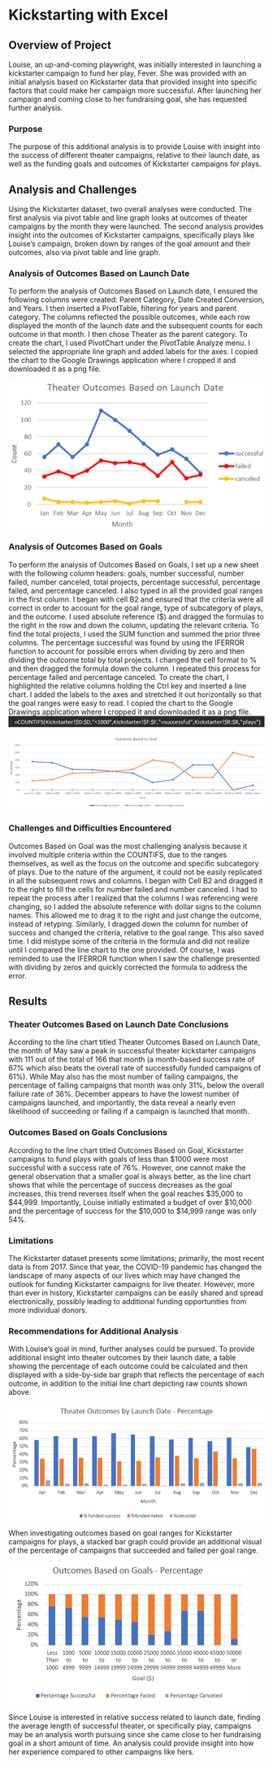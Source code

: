 # Kickstarting with Excel

## Overview of Project
Louise, an up-and-coming playwright, was initially interested in launching a kickstarter campaign to fund her play, Fever. She was provided with an initial analysis based on Kickstarter data that provided insight into specific factors that could make her campaign more successful. After launching her campaign and coming close to her fundraising goal, she has requested further analysis.

### Purpose
The purpose of this additional analysis is to provide Louise with insight into the success of different theater campaigns, relative to their launch date, as well as the funding goals and outcomes of Kickstarter campaigns for plays. 

## Analysis and Challenges
Using the Kickstarter dataset, two overall analyses were conducted. The first analysis via pivot table and line graph looks at outcomes of theater campaigns by the month they were launched. The second analysis provides insight into the outcomes of Kickstarter campaigns, specifically plays like Louise’s campaign, broken down by ranges of the goal amount and their outcomes, also via pivot table and line graph.  

### Analysis of Outcomes Based on Launch Date
To perform the analysis of Outcomes Based on Launch date, I ensured the following columns were created: Parent Category, Date Created Conversion, and Years. I then inserted a PivotTable, filtering for years and parent category. The columns reflected the possible outcomes, while each row displayed the month of the launch date and the subsequent counts for each outcome in that month. I then chose Theater as the parent category. To create the chart, I used PivotChart under the PivotTable Analyze menu. I selected the appropriate line graph and added labels for the axes. I copied the chart to the Google Drawings application where I cropped it and downloaded it as a png file. 

![This is an image](https://github.com/mmstrouth/kickstarter-analysis/blob/eea25568d67e6824a6c234b3de216bcb1f9cb4e3/Theater_Outcomes_vs_Launch.png)

### Analysis of Outcomes Based on Goals
To perform the analysis of Outcomes Based on Goals, I set up a new sheet with the following column headers: goals, number successful, number failed, number canceled, total projects, percentage successful, percentage failed, and percentage canceled. I also typed in all the provided goal ranges in the first column. I began with cell B2 and ensured that the criteria were all correct in order to account for the goal range, type of subcategory of plays, and the outcome. I used absolute reference ($) and dragged the formulas to the right in the row and down the column, updating the relevant criteria. To find the total projects, I used the SUM function and summed the prior three columns. The percentage successful was found by using the IFERROR function to account for possible errors when dividing by zero and then dividing the outcome total by total projects. I changed the cell format to % and then dragged the formula down the column. I repeated this process for percentage failed and percentage canceled. To create the chart, I highlighted the relative columns holding the Ctrl key and inserted a line chart. I added the labels to the axes and stretched it out horizontally so that the goal ranges were easy to read. I copied the chart to the Google Drawings application where I cropped it and downloaded it as a png file. 
![This is an image](https://github.com/mmstrouth/kickstarter-analysis/blob/f8250f06bfd2e8f715e878037499dea9d3ad24a0/Outcomes_Formula_example.png)
 
![This is an image](https://github.com/mmstrouth/kickstarter-analysis/blob/6c8563fd7da360ad71d9fd3756dc15c1a040f9be/Outcomes_vs_Goals.png)

### Challenges and Difficulties Encountered
Outcomes Based on Goal was the most challenging analysis because it involved multiple criteria within the COUNTIFS, due to the ranges themselves, as well as the focus on the outcome and specific subcategory of plays. Due to the nature of the argument, it could not be easily replicated in all the subsequent rows and columns. I began with Cell B2 and dragged it to the right to fill the cells for number failed and number canceled. I had to repeat the process after I realized that the columns I was referencing were changing, so I added the absolute reference with dollar signs to the column names. This allowed me to drag it to the right and just change the outcome, instead of retyping. Similarly, I dragged down the column for number of success and changed the criteria, relative to the goal range. This also saved time. I did mistype some of the criteria in the formula and did not realize until I compared the line chart to the one provided. Of course, I was reminded to use the IFERROR function when I saw the challenge presented with dividing by zeros and quickly corrected the formula to address the error. 


## Results
### Theater Outcomes Based on Launch Date Conclusions
According to the line chart titled Theater Outcomes Based on Launch Date, the month of May saw a peak in successful theater kickstarter campaigns with 111 out of the total of 166 that month (a month-based success rate of 67% which also beats the overall rate of successfully funded campaigns of 61%). While May also has the most number of failing campaigns, the percentage of failing campaigns that month was only 31%, below the overall failure rate of 36%. December appears to have the lowest number of campaigns launched, and importantly, the data reveal a nearly even likelihood of succeeding or failing if a campaign is launched that month. 

### Outcomes Based on Goals Conclusions
According to the line chart titled Outcomes Based on Goal, Kickstarter campaigns to fund plays with goals of less than $1000 were most successful with a success rate of 76%. However, one cannot make the general observation that a smaller goal is always better, as the line chart shows that while the percentage of success decreases as the goal increases, this trend reverses itself when the goal reaches $35,000 to $44,999. Importantly, Louise initially estimated a budget of over $10,000 and the percentage of success for the $10,000 to $14,999 range was only 54%. 

### Limitations
The Kickstarter dataset presents some limitations; primarily, the most recent data is from 2017. Since that year, the COVID-19 pandemic has changed the landscape of many aspects of our lives which may have changed the outlook for funding Kickstarter campaigns for live theater. However, more than ever in history, Kickstarter campaigns can be easily shared and spread electronically, possibly leading to additional funding opportunities from more individual donors. 

### Recommendations for Additional Analysis
With Louise’s goal in mind, further analyses could be pursued. To provide additional insight into theater outcomes by their launch date, a table showing the percentage of each outcome could be calculated and then displayed with a side-by-side bar graph that reflects the percentage of each outcome, in addition to the initial line chart depicting raw counts shown above. 

![This is an image](https://github.com/mmstrouth/kickstarter-analysis/blob/23ce8e0d2d78b989cd30a57e92c5c459528e490d/Theater_Outcomes_Percent.png)

When investigating outcomes based on goal ranges for Kickstarter campaigns for plays, a stacked bar graph could provide an additional visual of the percentage of campaigns that succeeded and failed per goal range. 

![This is an image](https://github.com/mmstrouth/kickstarter-analysis/blob/938854a1cb8dcf5a42c71563691e715f3f05670c/Outcomes_vs_Goals_bar.png)

Since Louise is interested in relative success related to launch date, finding the average length of successful theater, or specifically play, campaigns may be an analysis worth pursuing since she came close to her fundraising goal in a short amount of time. An analysis could provide insight into how her experience compared to other campaigns like hers. 
